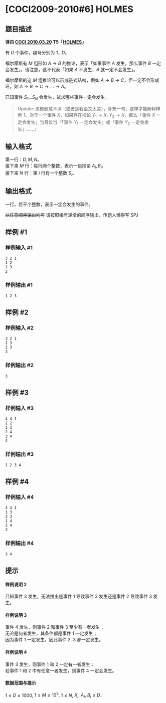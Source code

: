 # [COCI2009-2010#6] HOLMES

## 题目描述

 **译自 [COCI 2010.03.20](http://hsin.hr/coci/archive/2009_2010/) T5「[HOLMES](http://hsin.hr/coci/archive/2009_2010/contest6_tasks.pdf)」**

有 $D$ 个事件，编号分别为 $1\ldots D$。

福尔摩斯有 $M$ 组形如 $A\rightarrow B$ 的推论，表示「如果事件 $A$ 发生，那么事件 $B$ 一定会发生」。请注意，这不代表「如果 $A$ 不发生，$B$ 就一定不会发生」。

福尔摩斯的这 $M$ 组推论可以形成链式结构，例如 $A\rightarrow B\rightarrow C$，但一定不会形成环，如 $A\rightarrow B\rightarrow C\rightarrow \dots \rightarrow A$。

已知事件 $S_1\ldots S_N$ 会发生，试求哪些事件一定会发生。

> Update: 原题题意不清（或者是我语文太差），补充一句，这样才能解释样例 1。对于一个事件 $X$，如果存在推论 $Y_1\rightarrow X,$ $Y_2\rightarrow X$，那么「事件 $X$ 一定会发生」当且仅当『「事件 $Y_1$ 一定会发生」或「事件 $Y_2$ 一定会发生」……』

## 输入格式

第一行：$D,M,N$。  
接下来 $M$ 行：每行两个整数，表示一组推论 $A_i, B_i$。  
接下来 $N$ 行：第 $i$ 行有一个整数 $S_i$。

## 输出格式

一行，若干个整数，表示一定会发生的事件。

~~以任意顺序输出均可~~ 请按照编号递增的顺序输出，传题人懒得写 SPJ

## 样例 #1

### 样例输入 #1
```
3 2 1
1 2
2 3
2
```

### 样例输出 #1

```
1 2 3
```

## 样例 #2

### 样例输入 #2
```
3 2 1
1 3
2 3
3
```

### 样例输出 #2

```
3
```

## 样例 #3

### 样例输入 #3
```
4 4 1
1 2
1 3
2 4
3 4
4
```

### 样例输出 #3

```
1 2 3 4
```

## 样例 #4

### 样例输入 #4
```
4 4 1
1 3
2 3
1 4
2 4
3
```

### 样例输出 #4

```
3 4
```

## 提示

#### 样例说明 2
只知事件 3 发生，无法推出是事件 1 导致事件 3 发生还是事件 2 导致事件 3 发生。

#### 样例说明 3
事件 4 发生，则事件 2 和事件 3 至少有一者发生；  
无论是何者发生，其条件都是事件 1 一定发生；  
因为事件 1 一定发生，因此事件 2, 3 都一定发生。

#### 样例说明 4
事件 3 发生，则事件 1 和 2 一定有一者发生；  
若事件 1 和 2 中有任意一者发生，则事件 4 一定会发生。

#### 数据范围与提示
$1\le D\le 1000,$ $1\le M\le 10^5,$ $1\le N,$ $X_i,$ $A_i,$ $B_i\le D$.
